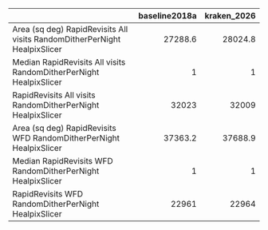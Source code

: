 |                                                                           |   baseline2018a |   kraken_2026 |
|:--------------------------------------------------------------------------|----------------:|--------------:|
| Area (sq deg) RapidRevisits All visits RandomDitherPerNight HealpixSlicer |         27288.6 |       28024.8 |
| Median RapidRevisits All visits RandomDitherPerNight HealpixSlicer        |             1   |           1   |
| RapidRevisits All visits RandomDitherPerNight HealpixSlicer               |         32023   |       32009   |
| Area (sq deg) RapidRevisits WFD RandomDitherPerNight HealpixSlicer        |         37363.2 |       37688.9 |
| Median RapidRevisits WFD RandomDitherPerNight HealpixSlicer               |             1   |           1   |
| RapidRevisits WFD RandomDitherPerNight HealpixSlicer                      |         22961   |       22964   |

